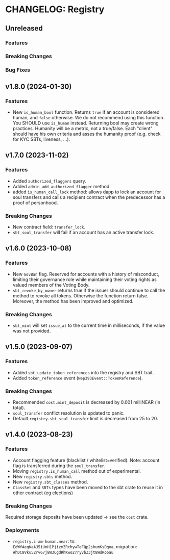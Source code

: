 <!-- markdownlint-disable MD013 -->
<!-- markdownlint-disable MD024 -->

<!--
Changelogs are for humans, not machines.
There should be an entry for every single version.
The same types of changes should be grouped.
The latest version comes first.
The release date of each version is displayed.

Usage:

Change log entries are to be added to the Unreleased section. Example entry:

* [#<PR-number>](https://github.com/umee-network/umee/pull/<PR-number>) <description>
-->

# CHANGELOG: Registry

## Unreleased

### Features

### Breaking Changes

### Bug Fixes

## v1.8.0 (2024-01-30)

### Features

- New `is_human_bool` function. Returns `true` if an account is considered human, and `false` otherwise. We do not recommend using this function. You SHOULD use `is_human` instead. Returning bool may create wrong practices. Humanity will be a metric, not a true/false. Each "client" should have his own criteria and asses the humanity proof (e.g. check for KYC SBTs, liveness, ...).

## v1.7.0 (2023-11-02)

### Features

- Added `authorized_flaggers` query.
- Added `admin_add_authorized_flagger` method.
- added `is_human_call_lock` method: allows dapp to lock an account for soul transfers and calls a recipient contract when the predecessor has a proof of personhood.

### Breaking Changes

- New contract field: `transfer_lock`.
- `sbt_soul_transfer` will fail if an account has an active transfer lock.

## v1.6.0 (2023-10-08)

### Features

- New `GovBan` flag. Reserved for accounts with a history of misconduct, limiting their governance role while maintaining their voting rights as valued members of the Voting Body.
- `sbt_revoke_by_owner` returns true if the issuer should continue to call the method to revoke all tokens. Otherwise the function return false. Moreover, the method has been improved and optimized.

### Breaking Changes

- `sbt_mint` will set `issue_at` to the current time in milliseconds, if the value was not provided.

## v1.5.0 (2023-09-07)

### Features

- Added `sbt_update_token_references` into the registry and SBT trait.
- Added `token_reference` event (`Nep393Event::TokenReference`).

### Breaking Changes

- Recommended `cost.mint_deposit` is decreased by 0.001 milliNEAR (in total).
- `soul_transfer` conflict resolution is updated to panic.
- Default `registry.sbt_soul_transfer` limit is decreased from 25 to 20.

## v1.4.0 (2023-08-23)

### Features

- Account flagging feature (blacklist / whitelist=verified). Note: account flag is transferred during the `soul_transfer`.
- Moving `registry.is_human_call` method out of experimental.
- New `registry.sbts` method.
- New `registry.sbt_classes` method.
- `ClassSet` and `SBTs` types have been moved to the sbt crate to reuse it in other contract (eg elections)

### Breaking Changes

Required storage deposits have been updated -> see the `cost` crate.

### Deployments

- `registry.i-am-human.near`: tx: `EdWfAeqKaAJ5iUnH1PjizmZRchywTeFQp2shumKsDqoa`, migration: `AhDC8Vku52rv67j8W3CgdRhKwo27ryvbZ3jt8WdRooau`
